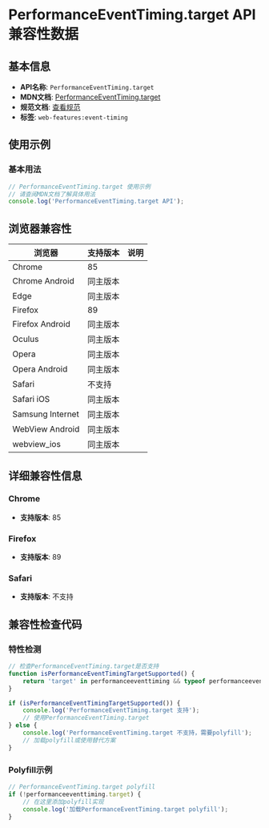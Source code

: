 # PerformanceEventTiming.target API 兼容性数据

## 基本信息

- **API名称**: `PerformanceEventTiming.target`
- **MDN文档**: [PerformanceEventTiming.target](https://developer.mozilla.org/docs/Web/API/PerformanceEventTiming/target)
- **规范文档**: [查看规范](https://w3c.github.io/event-timing/#dom-performanceeventtiming-target)
- **标签**: `web-features:event-timing`

## 使用示例

### 基本用法

```javascript
// PerformanceEventTiming.target 使用示例
// 请查阅MDN文档了解具体用法
console.log('PerformanceEventTiming.target API');
```

## 浏览器兼容性

| 浏览器 | 支持版本 | 说明 |
|--------|----------|------|
| Chrome | 85 |  |
| Chrome Android | 同主版本 |  |
| Edge | 同主版本 |  |
| Firefox | 89 |  |
| Firefox Android | 同主版本 |  |
| Oculus | 同主版本 |  |
| Opera | 同主版本 |  |
| Opera Android | 同主版本 |  |
| Safari | 不支持 |  |
| Safari iOS | 同主版本 |  |
| Samsung Internet | 同主版本 |  |
| WebView Android | 同主版本 |  |
| webview_ios | 同主版本 |  |

## 详细兼容性信息

### Chrome

- **支持版本**: 85

### Firefox

- **支持版本**: 89

### Safari

- **支持版本**: 不支持

## 兼容性检查代码

### 特性检测

```javascript
// 检查PerformanceEventTiming.target是否支持
function isPerformanceEventTimingTargetSupported() {
    return 'target' in performanceeventtiming && typeof performanceeventtiming.target === 'function';
}

if (isPerformanceEventTimingTargetSupported()) {
    console.log('PerformanceEventTiming.target 支持');
    // 使用PerformanceEventTiming.target
} else {
    console.log('PerformanceEventTiming.target 不支持，需要polyfill');
    // 加载polyfill或使用替代方案
}
```

### Polyfill示例

```javascript
// PerformanceEventTiming.target polyfill
if (!performanceeventtiming.target) {
    // 在这里添加polyfill实现
    console.log('加载PerformanceEventTiming.target polyfill');
}
```

